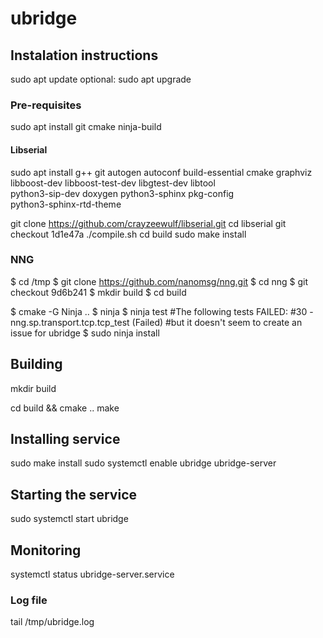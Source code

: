 # ubridge

## Instalation instructions

sudo apt update
optional:
sudo apt upgrade

### Pre-requisites 

sudo apt install git cmake ninja-build


<!-- sudo apt-get install build-essential gawk gcc g++ gfortran git texinfo bison  wget bzip2 libncurses-dev libssl-dev openssl zlib1g-dev -->


#### Libserial

sudo apt install g++ git autogen autoconf build-essential cmake graphviz \
                 libboost-dev libboost-test-dev libgtest-dev libtool \
                 python3-sip-dev doxygen python3-sphinx pkg-config \
                 python3-sphinx-rtd-theme

git clone https://github.com/crayzeewulf/libserial.git
cd libserial
git checkout 1d1e47a
./compile.sh
cd build
sudo make install


### NNG
  $ cd /tmp
  $ git clone https://github.com/nanomsg/nng.git
  $ cd nng
  $ git checkout 9d6b241
  $ mkdir build
  $ cd build
  
  $ cmake -G Ninja ..
  $ ninja
  $ ninja test #The following tests FAILED:
				 #30 - nng.sp.transport.tcp.tcp_test (Failed)
				 #but it doesn't seem to create an issue for ubridge
  $ sudo ninja install

## Building

mkdir build 
<!-- cd build && cmake -GNinja .. -->

<!-- or just: -->
cd build && cmake ..
make

## Installing service

sudo make install
sudo systemctl enable ubridge ubridge-server

## Starting the service

sudo systemctl start ubridge

## Monitoring
 systemctl status ubridge-server.service

### Log file
tail /tmp/ubridge.log
